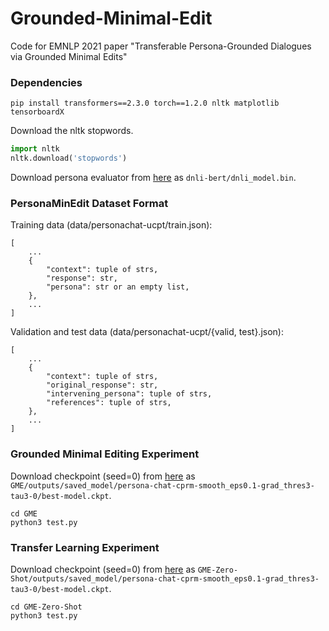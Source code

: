 # Grounded-Minimal-Edit
Code for EMNLP 2021 paper "Transferable Persona-Grounded Dialogues via Grounded Minimal Edits"

### Dependencies

```shell
pip install transformers==2.3.0 torch==1.2.0 nltk matplotlib tensorboardX
```
Download the nltk stopwords.
```python
import nltk
nltk.download('stopwords')
```
Download persona evaluator from [here](https://drive.google.com/file/d/1VJ_TM6sy556h-QAmKWOgPEI5L1tN0yno/view?usp=sharing) as `dnli-bert/dnli_model.bin`.

### PersonaMinEdit Dataset Format
Training data (data/personachat-ucpt/train.json):
```
[
    ...
    {
        "context": tuple of strs,
        "response": str,
        "persona": str or an empty list,
    },
    ...
]
```
Validation and test data (data/personachat-ucpt/{valid, test}.json):
```
[
    ...
    {
        "context": tuple of strs,
        "original_response": str,
        "intervening_persona": tuple of strs,
        "references": tuple of strs,
    },
    ...
]
```

### Grounded Minimal Editing Experiment
Download checkpoint (seed=0) from [here](https://drive.google.com/file/d/1qlUJzc6kF3x_iDBhpXkX5GUlh9Sj35VT/view?usp=sharing) as `GME/outputs/saved_model/persona-chat-cprm-smooth_eps0.1-grad_thres3-tau3-0/best-model.ckpt`.
```
cd GME
python3 test.py 
```

### Transfer Learning Experiment
Download checkpoint (seed=0) from [here](https://drive.google.com/file/d/1qlUJzc6kF3x_iDBhpXkX5GUlh9Sj35VT/view?usp=sharing) as `GME-Zero-Shot/outputs/saved_model/persona-chat-cprm-smooth_eps0.1-grad_thres3-tau3-0/best-model.ckpt`.
```
cd GME-Zero-Shot
python3 test.py 
```
